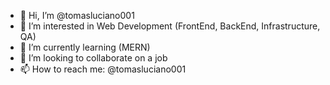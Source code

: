 - 👋 Hi, I’m @tomasluciano001
- 👀 I’m interested in Web Development (FrontEnd, BackEnd, Infrastructure, QA)
- 🌱 I’m currently learning (MERN)
- 💞️ I’m looking to collaborate on a job
- 📫 How to reach me: @tomasluciano001

<!---
tomasluciano001/tomasluciano001 is a ✨ special ✨ repository because its `README.md` (this file) appears on your GitHub profile.
You can click the Preview link to take a look at your changes.
--->
